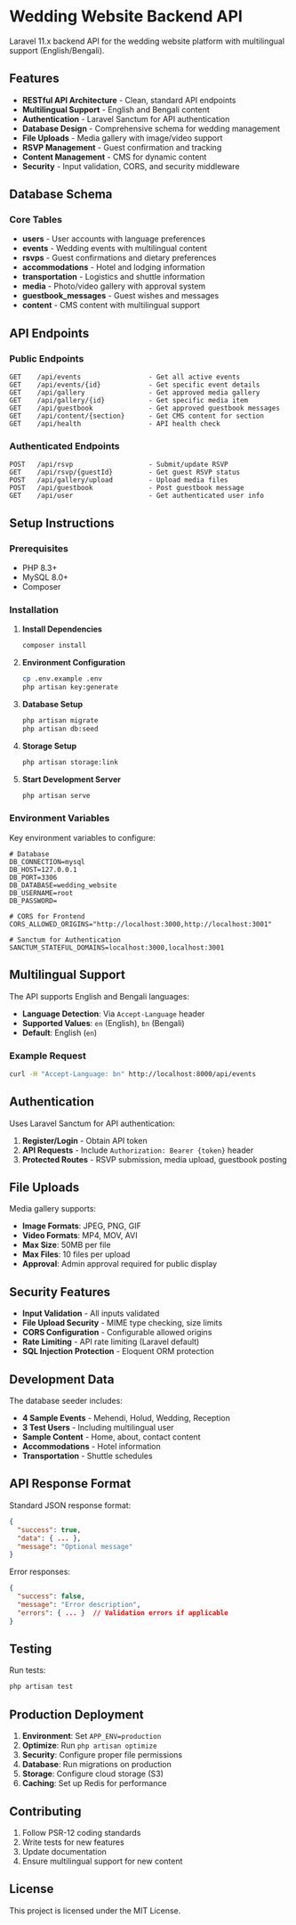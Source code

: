 # Wedding Website Backend API

Laravel 11.x backend API for the wedding website platform with multilingual support (English/Bengali).

## Features

- **RESTful API Architecture** - Clean, standard API endpoints
- **Multilingual Support** - English and Bengali content
- **Authentication** - Laravel Sanctum for API authentication
- **Database Design** - Comprehensive schema for wedding management
- **File Uploads** - Media gallery with image/video support
- **RSVP Management** - Guest confirmation and tracking
- **Content Management** - CMS for dynamic content
- **Security** - Input validation, CORS, and security middleware

## Database Schema

### Core Tables
- **users** - User accounts with language preferences
- **events** - Wedding events with multilingual content
- **rsvps** - Guest confirmations and dietary preferences
- **accommodations** - Hotel and lodging information
- **transportation** - Logistics and shuttle information
- **media** - Photo/video gallery with approval system
- **guestbook_messages** - Guest wishes and messages
- **content** - CMS content with multilingual support

## API Endpoints

### Public Endpoints
```
GET    /api/events                 - Get all active events
GET    /api/events/{id}            - Get specific event details
GET    /api/gallery                - Get approved media gallery
GET    /api/gallery/{id}           - Get specific media item
GET    /api/guestbook              - Get approved guestbook messages
GET    /api/content/{section}      - Get CMS content for section
GET    /api/health                 - API health check
```

### Authenticated Endpoints
```
POST   /api/rsvp                   - Submit/update RSVP
GET    /api/rsvp/{guestId}         - Get guest RSVP status
POST   /api/gallery/upload         - Upload media files
POST   /api/guestbook              - Post guestbook message
GET    /api/user                   - Get authenticated user info
```

## Setup Instructions

### Prerequisites
- PHP 8.3+
- MySQL 8.0+
- Composer

### Installation

1. **Install Dependencies**
   ```bash
   composer install
   ```

2. **Environment Configuration**
   ```bash
   cp .env.example .env
   php artisan key:generate
   ```

3. **Database Setup**
   ```bash
   php artisan migrate
   php artisan db:seed
   ```

4. **Storage Setup**
   ```bash
   php artisan storage:link
   ```

5. **Start Development Server**
   ```bash
   php artisan serve
   ```

### Environment Variables

Key environment variables to configure:

```env
# Database
DB_CONNECTION=mysql
DB_HOST=127.0.0.1
DB_PORT=3306
DB_DATABASE=wedding_website
DB_USERNAME=root
DB_PASSWORD=

# CORS for Frontend
CORS_ALLOWED_ORIGINS="http://localhost:3000,http://localhost:3001"

# Sanctum for Authentication  
SANCTUM_STATEFUL_DOMAINS=localhost:3000,localhost:3001
```

## Multilingual Support

The API supports English and Bengali languages:

- **Language Detection**: Via `Accept-Language` header
- **Supported Values**: `en` (English), `bn` (Bengali)
- **Default**: English (`en`)

### Example Request
```bash
curl -H "Accept-Language: bn" http://localhost:8000/api/events
```

## Authentication

Uses Laravel Sanctum for API authentication:

1. **Register/Login** - Obtain API token
2. **API Requests** - Include `Authorization: Bearer {token}` header
3. **Protected Routes** - RSVP submission, media upload, guestbook posting

## File Uploads

Media gallery supports:
- **Image Formats**: JPEG, PNG, GIF
- **Video Formats**: MP4, MOV, AVI  
- **Max Size**: 50MB per file
- **Max Files**: 10 files per upload
- **Approval**: Admin approval required for public display

## Security Features

- **Input Validation** - All inputs validated
- **File Upload Security** - MIME type checking, size limits
- **CORS Configuration** - Configurable allowed origins
- **Rate Limiting** - API rate limiting (Laravel default)
- **SQL Injection Protection** - Eloquent ORM protection

## Development Data

The database seeder includes:
- **4 Sample Events** - Mehendi, Holud, Wedding, Reception
- **3 Test Users** - Including multilingual user
- **Sample Content** - Home, about, contact content
- **Accommodations** - Hotel information
- **Transportation** - Shuttle schedules

## API Response Format

Standard JSON response format:

```json
{
  "success": true,
  "data": { ... },
  "message": "Optional message"
}
```

Error responses:
```json
{
  "success": false,
  "message": "Error description",
  "errors": { ... }  // Validation errors if applicable
}
```

## Testing

Run tests:
```bash
php artisan test
```

## Production Deployment

1. **Environment**: Set `APP_ENV=production`
2. **Optimize**: Run `php artisan optimize`
3. **Security**: Configure proper file permissions
4. **Database**: Run migrations on production
5. **Storage**: Configure cloud storage (S3)
6. **Caching**: Set up Redis for performance

## Contributing

1. Follow PSR-12 coding standards
2. Write tests for new features
3. Update documentation
4. Ensure multilingual support for new content

## License

This project is licensed under the MIT License.